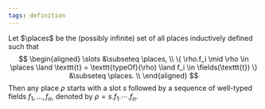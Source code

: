 ```yaml
---
tags: definition
---
```


Let $\places$ be the (possibly infinite) set of all places inductively defined such that
$$
\begin{aligned}
\slots &\subseteq \places, \\
\{ \rho.f_i \mid \rho \in \places \land \texttt{t} = \texttt{typeOf}(\rho) \land f_i \in \fields(\texttt{t}) \} &\subseteq \places. \\
\end{aligned}
$$
Then any place $\rho$ starts with a slot $s$ followed by a sequence of well-typed fields $f_1,\dots,f_n$, denoted by $\rho = s.f_1.\cdots .f_n$.